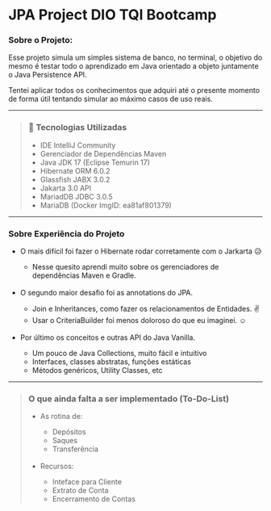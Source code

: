 # JPA Project DIO TQI Bootcamp

### Sobre o Projeto:
Esse projeto simula um simples sistema de banco, no terminal, o objetivo
 do mesmo é testar todo o aprendizado em Java orientado a objeto juntamente o Java Persistence API.

Tentei aplicar todos os conhecimentos que adquiri até o presente momento
de forma útil tentando simular ao máximo casos de uso reais.

---

> ### 📝 Tecnologias Utilizadas
>- IDE IntelliJ Community
>- Gerenciador de Dependências Maven
>- Java JDK 17 (Eclipse Temurin 17)
>- Hibernate ORM 6.0.2
>- Glassfish JABX 3.0.2
>- Jakarta 3.0 API
>- MariadDB JDBC 3.0.5
>- MariaDB (Docker ImgID: ea81af801379)

--- 

### Sobre Experiência do Projeto

<ul>
  <li>O mais difícil foi fazer o Hibernate rodar corretamente com o Jarkarta 😥</li>
  <ul>
    <li>Nesse quesito aprendi muito sobre os gerenciadores de dependências Maven e Gradle.</li>
  </ul>
<br>
  <li>O segundo maior desafio foi as annotations do JPA.</li>
  <ul>
    <li>Join e Inheritances, como fazer os relacionamentos de Entidades. ✌️</li>
    <li>Usar o CriteriaBuilder foi menos doloroso do que eu imaginei. ☺️</li>
  </ul>
<br>
  <li>Por último os conceitos e outras API do Java Vanilla.</li>
  <ul>
    <li>Um pouco de Java Collections, muito fácil e intuitivo</li>
    <li>Interfaces, classes abstratas, funções estáticas</li>
    <li>Métodos genéricos, Utility Classes, etc</li>
  </ul>
</ul>

---

> ### O que ainda falta a ser implementado (To-Do-List)
> <ul>
>   <li>As rotina de:</li>
>   <ul>
>     <li>Depósitos</li>
>     <li>Saques</li>
>     <li>Transferência</li>
>   </ul>
> <br>
>   <li>Recursos:</li>
>   <ul>
>     <li>Inteface para Cliente</li>
>     <li>Extrato de Conta</li>
>     <li>Encerramento de Contas</li>
>   </ul>
> </ul>
